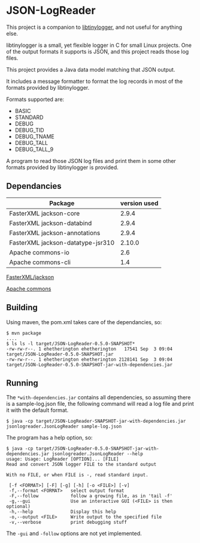 # JSON-LogReader
This project is a companion to
[libtinylogger](https://github.com/ehetherington/libtinylogger), and not useful
for anything else.

libtinylogger is a small, yet flexible logger in C for small Linux projects.
One of the output formats it supports is JSON, and this project reads those log
files.

This project provides a Java data model matching that JSON output.

It includes a message formatter to format the log records in most of the
formats provided by libtinylogger.

Formats supported are:
- BASIC
- STANDARD
- DEBUG
- DEBUG_TID
- DEBUG_TNAME
- DEBUG_TALL
- DEBUG_TALL_9

A program to read those JSON log files and print them in some other formats provided by
libtinylogger is provided.

## Dependancies
Package                           | version used
----------------------------------|-------------
FasterXML jackson-core            | 2.9.4
FasterXML jackson-databind        | 2.9.4
FasterXML jackson-annotations     | 2.9.4
FasterXML jackson-datatype-jsr310 | 2.10.0
Apache    commons-io              | 2.6
Apache    commons-cli             | 1.4

[FasterXML/jackson](https://github.com/FasterXML/jackson)

[Apache commons](https://commons.apache.org/)

## Building
Using maven, the pom.xml takes care of the dependancies, so:
```
$ mvn package
....
$ ls ls -l target/JSON-LogReader-0.5.0-SNAPSHOT*
-rw-rw-r--. 1 ehetherington ehetherington   17541 Sep  3 09:04 target/JSON-LogReader-0.5.0-SNAPSHOT.jar
-rw-rw-r--. 1 ehetherington ehetherington 2128141 Sep  3 09:04 target/JSON-LogReader-0.5.0-SNAPSHOT-jar-with-dependencies.jar
```
## Running
The `*with-dependencies.jar` contains all dependencies, so assuming there is a
sample-log.json file, the following command will read a log file and print it
with the default format.
```
$ java -cp target/JSON-LogReader-SNAPSHOT-jar-with-dependencies.jar jsonlogreader.JsonLogReader sample-log.json
```

The program has a help option, so:
```
$ java -cp target/JSON-LogReader-0.5.0-SNAPSHOT-jar-with-dependencies.jar jsonlogreader.JsonLogReader --help
usage: Usage: LogReader [OPTION]... [FILE]
Read and convert JSON logger FILE to the standard output

With no FILE, or when FILE is -, read standard input.

 [-f <FORMAT>] [-F] [-g] [-h] [-o <FILE>] [-v]
 -f,--format <FORMAT>   select output format
 -F,--follow            follow a growing file, as in 'tail -f'
 -g,--gui               Use an interactive GUI (<FILE> is then optional)
 -h,--help              Display this help
 -o,--output <FILE>     Write output to the specified file
 -v,--verbose           print debugging stuff
```
The `-gui` and `-follow` options are not yet implemented.
